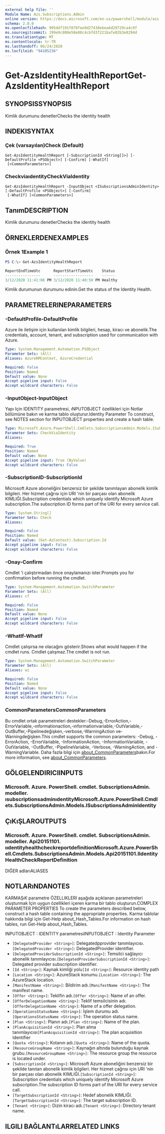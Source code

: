 ```yaml
---
external help file: ''
Module Name: Azs.Subscriptions.Admin
online version: https://docs.microsoft.com/en-us/powershell/module/azs.subscriptions.admin/get-azsidentityhealthreport
schema: 2.0.0
ms.openlocfilehash: 995ddf191f870fee9d27438ebea6d29729ca4c9f
ms.sourcegitcommit: 199e9c800e58e88c4cbfd3f221bafe02b3e8294d
ms.translationtype: MT
ms.contentlocale: tr-TR
ms.lasthandoff: 06/24/2020
ms.locfileid: "94105236"
---
```

# <span data-ttu-id="43010-101">Get-AzsIdentityHealthReport</span><span class="sxs-lookup"><span data-stu-id="43010-101">Get-AzsIdentityHealthReport</span></span>

## <span data-ttu-id="43010-102">SYNOPSIS</span><span class="sxs-lookup"><span data-stu-id="43010-102">SYNOPSIS</span></span>
<span data-ttu-id="43010-103">Kimlik durumunu denetler</span><span class="sxs-lookup"><span data-stu-id="43010-103">Checks the identity health</span></span>

## <span data-ttu-id="43010-104">INDEKI</span><span class="sxs-lookup"><span data-stu-id="43010-104">SYNTAX</span></span>

### <span data-ttu-id="43010-105">Çek (varsayılan)</span><span class="sxs-lookup"><span data-stu-id="43010-105">Check (Default)</span></span>
```
Get-AzsIdentityHealthReport [-SubscriptionId <String[]>] [-DefaultProfile <PSObject>] [-Confirm] [-WhatIf]
 [<CommonParameters>]
```

### <span data-ttu-id="43010-106">Checkviaıdentity</span><span class="sxs-lookup"><span data-stu-id="43010-106">CheckViaIdentity</span></span>
```
Get-AzsIdentityHealthReport -InputObject <ISubscriptionsAdminIdentity> [-DefaultProfile <PSObject>] [-Confirm]
 [-WhatIf] [<CommonParameters>]
```

## <span data-ttu-id="43010-107">Tanım</span><span class="sxs-lookup"><span data-stu-id="43010-107">DESCRIPTION</span></span>
<span data-ttu-id="43010-108">Kimlik durumunu denetler</span><span class="sxs-lookup"><span data-stu-id="43010-108">Checks the identity health</span></span>

## <span data-ttu-id="43010-109">ÖRNEKLERDEN</span><span class="sxs-lookup"><span data-stu-id="43010-109">EXAMPLES</span></span>

### <span data-ttu-id="43010-110">Örnek 1</span><span class="sxs-lookup"><span data-stu-id="43010-110">Example 1</span></span>
```powershell
PS C:\> Get-AzsIdentityHealthReport

ReportEndTimeUtc      ReportStartTimeUtc    Status 
----------------      ------------------    ------ 
3/12/2020 11:41:08 PM 3/12/2020 11:40:50 PM Healthy
```

<span data-ttu-id="43010-111">Kimlik durumunun durumunu edinin.</span><span class="sxs-lookup"><span data-stu-id="43010-111">Get the status of the Identity Health.</span></span>

## <span data-ttu-id="43010-112">PARAMETRELERINE</span><span class="sxs-lookup"><span data-stu-id="43010-112">PARAMETERS</span></span>

### <span data-ttu-id="43010-113">-DefaultProfile</span><span class="sxs-lookup"><span data-stu-id="43010-113">-DefaultProfile</span></span>
<span data-ttu-id="43010-114">Azure ile iletişim için kullanılan kimlik bilgileri, hesap, kiracı ve abonelik.</span><span class="sxs-lookup"><span data-stu-id="43010-114">The credentials, account, tenant, and subscription used for communication with Azure.</span></span>

```yaml
Type: System.Management.Automation.PSObject
Parameter Sets: (All)
Aliases: AzureRMContext, AzureCredential

Required: False
Position: Named
Default value: None
Accept pipeline input: False
Accept wildcard characters: False

```

### <span data-ttu-id="43010-115">-InputObject</span><span class="sxs-lookup"><span data-stu-id="43010-115">-InputObject</span></span>
<span data-ttu-id="43010-116">Yapı Için IDENTITY parametresi, ıNPUTOBJECT özellikleri için Notlar bölümüne bakın ve karma tablo oluşturur.</span><span class="sxs-lookup"><span data-stu-id="43010-116">Identity Parameter To construct, see NOTES section for INPUTOBJECT properties and create a hash table.</span></span>

```yaml
Type: Microsoft.Azure.PowerShell.Cmdlets.SubscriptionsAdmin.Models.ISubscriptionsAdminIdentity
Parameter Sets: CheckViaIdentity
Aliases:

Required: True
Position: Named
Default value: None
Accept pipeline input: True (ByValue)
Accept wildcard characters: False

```

### <span data-ttu-id="43010-117">-SubscriptionID</span><span class="sxs-lookup"><span data-stu-id="43010-117">-SubscriptionId</span></span>
<span data-ttu-id="43010-118">Microsoft Azure aboneliğini benzersiz bir şekilde tanımlayan abonelik kimlik bilgileri. Her hizmet çağrısı için URI 'nin bir parçası olan abonelik KIMLIĞI.</span><span class="sxs-lookup"><span data-stu-id="43010-118">Subscription credentials which uniquely identify Microsoft Azure subscription.The subscription ID forms part of the URI for every service call.</span></span>

```yaml
Type: System.String[]
Parameter Sets: Check
Aliases:

Required: False
Position: Named
Default value: (Get-AzContext).Subscription.Id
Accept pipeline input: False
Accept wildcard characters: False

```

### <span data-ttu-id="43010-119">-Onay</span><span class="sxs-lookup"><span data-stu-id="43010-119">-Confirm</span></span>
<span data-ttu-id="43010-120">Cmdlet 'i çalıştırmadan önce onaylamanızı ister.</span><span class="sxs-lookup"><span data-stu-id="43010-120">Prompts you for confirmation before running the cmdlet.</span></span>

```yaml
Type: System.Management.Automation.SwitchParameter
Parameter Sets: (All)
Aliases: cf

Required: False
Position: Named
Default value: None
Accept pipeline input: False
Accept wildcard characters: False

```

### <span data-ttu-id="43010-121">-WhatIf</span><span class="sxs-lookup"><span data-stu-id="43010-121">-WhatIf</span></span>
<span data-ttu-id="43010-122">Cmdlet çalışırsa ne olacağını gösterir.</span><span class="sxs-lookup"><span data-stu-id="43010-122">Shows what would happen if the cmdlet runs.</span></span>
<span data-ttu-id="43010-123">Cmdlet çalışmaz.</span><span class="sxs-lookup"><span data-stu-id="43010-123">The cmdlet is not run.</span></span>

```yaml
Type: System.Management.Automation.SwitchParameter
Parameter Sets: (All)
Aliases: wi

Required: False
Position: Named
Default value: None
Accept pipeline input: False
Accept wildcard characters: False

```

### <span data-ttu-id="43010-124">CommonParameters</span><span class="sxs-lookup"><span data-stu-id="43010-124">CommonParameters</span></span>
<span data-ttu-id="43010-125">Bu cmdlet ortak parametreleri destekler:-Debug,-ErrorAction,-ErrorVariable,-ınformationaction,-ınformationvariable,-OutVariable,-OutBuffer,-Pipelinedeğişken,-verbose,-WarningAction ve-Warningdeğişken.</span><span class="sxs-lookup"><span data-stu-id="43010-125">This cmdlet supports the common parameters: -Debug, -ErrorAction, -ErrorVariable, -InformationAction, -InformationVariable, -OutVariable, -OutBuffer, -PipelineVariable, -Verbose, -WarningAction, and -WarningVariable.</span></span> <span data-ttu-id="43010-126">Daha fazla bilgi için [about_CommonParameters](http://go.microsoft.com/fwlink/?LinkID=113216)bakın.</span><span class="sxs-lookup"><span data-stu-id="43010-126">For more information, see [about_CommonParameters](http://go.microsoft.com/fwlink/?LinkID=113216).</span></span>

## <span data-ttu-id="43010-127">GÖLGELENDIRICI</span><span class="sxs-lookup"><span data-stu-id="43010-127">INPUTS</span></span>

### <span data-ttu-id="43010-128">Microsoft. Azure. PowerShell. cmdlet. SubscriptionsAdmin. modeller. ısubscriptionsadminıdentity</span><span class="sxs-lookup"><span data-stu-id="43010-128">Microsoft.Azure.PowerShell.Cmdlets.SubscriptionsAdmin.Models.ISubscriptionsAdminIdentity</span></span>

## <span data-ttu-id="43010-129">ÇıKıŞLAR</span><span class="sxs-lookup"><span data-stu-id="43010-129">OUTPUTS</span></span>

### <span data-ttu-id="43010-130">Microsoft. Azure. PowerShell. cmdlet. SubscriptionsAdmin. modeller. Api20151101. ııdentityhealthcheckreportdefinition</span><span class="sxs-lookup"><span data-stu-id="43010-130">Microsoft.Azure.PowerShell.Cmdlets.SubscriptionsAdmin.Models.Api20151101.IIdentityHealthCheckReportDefinition</span></span>

<span data-ttu-id="43010-131">DIĞER adları</span><span class="sxs-lookup"><span data-stu-id="43010-131">ALIASES</span></span>

## <span data-ttu-id="43010-132">NOTLARıNDA</span><span class="sxs-lookup"><span data-stu-id="43010-132">NOTES</span></span>

<span data-ttu-id="43010-133">KARMAŞıK parametre ÖZELLIKLERI aşağıda açıklanan parametreleri oluşturmak Için uygun özellikleri içeren karma bir tablo oluşturun.</span><span class="sxs-lookup"><span data-stu-id="43010-133">COMPLEX PARAMETER PROPERTIES To create the parameters described below, construct a hash table containing the appropriate properties.</span></span> <span data-ttu-id="43010-134">Karma tablolar hakkında bilgi için Get-Help about_Hash_Tables.</span><span class="sxs-lookup"><span data-stu-id="43010-134">For information on hash tables, run Get-Help about_Hash_Tables.</span></span>

<span data-ttu-id="43010-135">INPUTOBJECT <ISubscriptionsAdminIdentity> : IDENTITY parametresi</span><span class="sxs-lookup"><span data-stu-id="43010-135">INPUTOBJECT <ISubscriptionsAdminIdentity>: Identity Parameter</span></span>
  - <span data-ttu-id="43010-136">`[DelegatedProvider <String>]`: Delegatedpprovider tanımlayıcısı.</span><span class="sxs-lookup"><span data-stu-id="43010-136">`[DelegatedProvider <String>]`: DelegatedProvider identifier.</span></span>
  - <span data-ttu-id="43010-137">`[DelegatedProviderSubscriptionId <String>]`: Temsilci sağlayıcı abonelik tanımlayıcısı.</span><span class="sxs-lookup"><span data-stu-id="43010-137">`[DelegatedProviderSubscriptionId <String>]`: Delegated provider subscription identifier.</span></span>
  - <span data-ttu-id="43010-138">`[Id <String>]`: Kaynak kimliği yolu</span><span class="sxs-lookup"><span data-stu-id="43010-138">`[Id <String>]`: Resource identity path</span></span>
  - <span data-ttu-id="43010-139">`[Location <String>]`: AzureStack konumu.</span><span class="sxs-lookup"><span data-stu-id="43010-139">`[Location <String>]`: The AzureStack location.</span></span>
  - <span data-ttu-id="43010-140">`[ManifestName <String>]`: Bildirim adı.</span><span class="sxs-lookup"><span data-stu-id="43010-140">`[ManifestName <String>]`: The manifest name.</span></span>
  - <span data-ttu-id="43010-141">`[Offer <String>]`: Teklifin adı.</span><span class="sxs-lookup"><span data-stu-id="43010-141">`[Offer <String>]`: Name of an offer.</span></span>
  - <span data-ttu-id="43010-142">`[OfferDelegationName <String>]`: Teklif temsilcisinin adı.</span><span class="sxs-lookup"><span data-stu-id="43010-142">`[OfferDelegationName <String>]`: Name of a offer delegation.</span></span>
  - <span data-ttu-id="43010-143">`[OperationsStatusName <String>]`: İşlem durumu adı.</span><span class="sxs-lookup"><span data-stu-id="43010-143">`[OperationsStatusName <String>]`: The operation status name.</span></span>
  - <span data-ttu-id="43010-144">`[Plan <String>]`: Planın adı.</span><span class="sxs-lookup"><span data-stu-id="43010-144">`[Plan <String>]`: Name of the plan.</span></span>
  - <span data-ttu-id="43010-145">`[PlanAcquisitionId <String>]`: Plan alma tanımlayıcısı</span><span class="sxs-lookup"><span data-stu-id="43010-145">`[PlanAcquisitionId <String>]`: The plan acquisition Identifier</span></span>
  - <span data-ttu-id="43010-146">`[Quota <String>]`: Kotanın adı.</span><span class="sxs-lookup"><span data-stu-id="43010-146">`[Quota <String>]`: Name of the quota.</span></span>
  - <span data-ttu-id="43010-147">`[ResourceGroupName <String>]`: Kaynağın altında bulunduğu kaynak grubu.</span><span class="sxs-lookup"><span data-stu-id="43010-147">`[ResourceGroupName <String>]`: The resource group the resource is located under.</span></span>
  - <span data-ttu-id="43010-148">`[SubscriptionId <String>]`: Microsoft Azure aboneliğini benzersiz bir şekilde tanıtan abonelik kimlik bilgileri. Her hizmet çağrısı için URI 'nin bir parçası olan abonelik KIMLIĞI.</span><span class="sxs-lookup"><span data-stu-id="43010-148">`[SubscriptionId <String>]`: Subscription credentials which uniquely identify Microsoft Azure subscription.The subscription ID forms part of the URI for every service call.</span></span>
  - <span data-ttu-id="43010-149">`[TargetSubscriptionId <String>]`: Hedef abonelik KIMLIĞI.</span><span class="sxs-lookup"><span data-stu-id="43010-149">`[TargetSubscriptionId <String>]`: The target subscription ID.</span></span>
  - <span data-ttu-id="43010-150">`[Tenant <String>]`: Dizin kiracı adı.</span><span class="sxs-lookup"><span data-stu-id="43010-150">`[Tenant <String>]`: Directory tenant name.</span></span>

## <span data-ttu-id="43010-151">ILGILI BAĞLANTıLAR</span><span class="sxs-lookup"><span data-stu-id="43010-151">RELATED LINKS</span></span>

